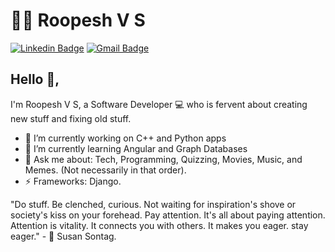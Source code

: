 # :man_technologist: Roopesh V S
[![Linkedin Badge](https://img.shields.io/badge/-roopeshvs-blue?style=flat-square&logo=Linkedin&logoColor=white&link=https://www.linkedin.com/in/roopesh-vs/)](https://www.linkedin.com/in/roopesh-vs/)
[![Gmail Badge](https://img.shields.io/badge/-txtmeroopesh@gmail.com-c14438?style=flat-square&logo=Gmail&logoColor=white&link=mailto:txtmeroopesh@gmail.com)](mailto:txtmeroopesh@gmail.com)

## Hello 👋, 
I'm Roopesh V S, a Software Developer 💻 who is fervent about creating new stuff and fixing old stuff.

- 🔭 I’m currently working on C++ and Python apps
- 🌱 I’m currently learning Angular and Graph Databases
- 💬 Ask me about: Tech, Programming, Quizzing, Movies, Music, and Memes. (Not necessarily in that order).
- ⚡ Frameworks: Django.

"Do stuff. Be clenched, curious. Not waiting for inspiration's shove or society's kiss on your forehead. Pay attention. It's all about paying attention. Attention is vitality. It connects you with others. It makes you eager. stay eager." - :woman: Susan Sontag.
